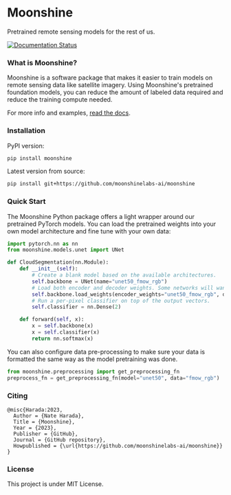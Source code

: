 # Moonshine
Pretrained remote sensing models for the rest of us.

[![Documentation Status](https://readthedocs.org/projects/moonshineai/badge/?version=latest)](https://moonshineai.readthedocs.io/en/latest/?badge=latest)

### What is Moonshine?
Moonshine is a software package that makes it easier to train models on remote sensing data like satellite imagery. Using Moonshine's pretrained foundation models, you can reduce the amount of labeled data required and reduce the training compute needed.

For more info and examples, [read the docs]().

### Installation
PyPI version:

```sh
pip install moonshine
```

Latest version from source:

```sh
pip install git+https://github.com/moonshinelabs-ai/moonshine
```

### Quick Start
The Moonshine Python package offers a light wrapper around our pretrained PyTorch models. You can load the pretrained weights into your own model architecture and fine tune with your own data:

```python
import pytorch.nn as nn
from moonshine.models.unet import UNet

def CloudSegmentation(nn.Module):
    def __init__(self):
        # Create a blank model based on the available architectures.
        self.backbone = UNet(name="unet50_fmow_rgb")
        # Load both encoder and decoder weights. Some networks will want to not load the decoder.
        self.backbone.load_weights(encoder_weights="unet50_fmow_rgb", decoder_weights="unet50_fmow_rgb")
        # Run a per-pixel classifier on top of the output vectors.
        self.classifier = nn.Dense(2)

    def forward(self, x):
        x = self.backbone(x)
        x = self.classifier(x)
        return nn.softmax(x)
```

You can also configure data pre-processing to make sure your data is formatted the same way as the model pretraining was done.

```python
from moonshine.preprocessing import get_preprocessing_fn
preprocess_fn = get_preprocessing_fn(model="unet50", data="fmow_rgb")
```

### Citing

```
@misc{Harada:2023,
  Author = {Nate Harada},
  Title = {Moonshine},
  Year = {2023},
  Publisher = {GitHub},
  Journal = {GitHub repository},
  Howpublished = {\url{https://github.com/moonshinelabs-ai/moonshine}}
}
```

### License

This project is under MIT License.